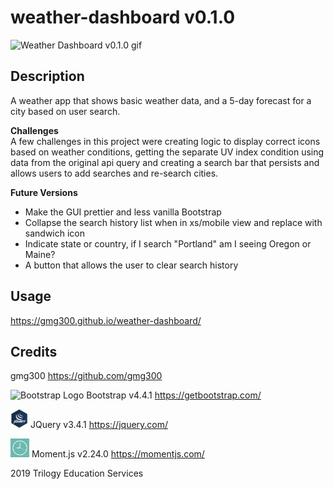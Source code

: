 # weather-dashboard v0.1.0

<img alt="Weather Dashboard v0.1.0 gif" src="assets/images/weather-dashboard_0-1-0.gif">


## Description
A weather app that shows basic weather data, and a 5-day forecast for a city based on user search.

**Challenges**  
A few challenges in this project were creating logic to display correct icons based on weather conditions, getting the separate UV index condition using data from the original api query and creating a search bar that persists and allows users to add searches and re-search cities.  

**Future Versions**
* Make the GUI prettier and less vanilla Bootstrap
* Collapse the search history list when in xs/mobile view and replace with sandwich icon
* Indicate state or country, if I search "Portland" am I seeing Oregon or Maine?
* A button that allows the user to clear search history


## Usage
https://gmg300.github.io/weather-dashboard/

## Credits
gmg300 https://github.com/gmg300

<img alt="Bootstrap Logo" src="https://upload.wikimedia.org/wikipedia/commons/b/b2/Bootstrap_logo.svg" width="30" height="30"> Bootstrap v4.4.1 https://getbootstrap.com/

<img alt="JQuery Logo" src="assets/images/JQuery-logo.png" width="28" height="30"> JQuery v3.4.1 https://jquery.com/

<img alt="Moment.js Logo" src="assets/images/momentjs-logo.png" width="30" height="30"> Moment.js v2.24.0 https://momentjs.com/

2019 Trilogy Education Services



